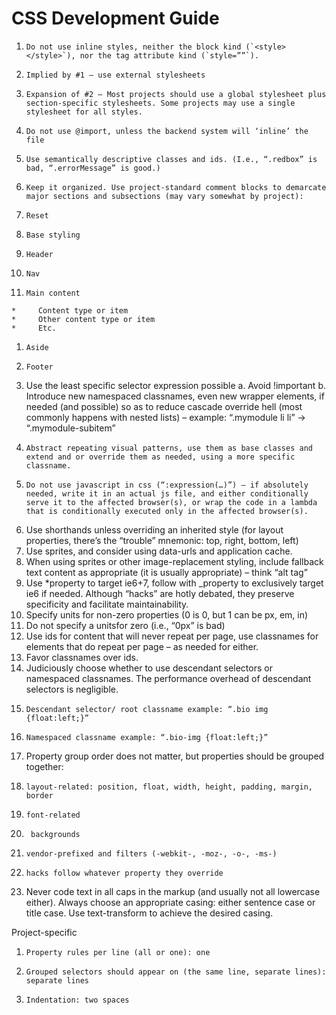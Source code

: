 # CSS Development Guide

1.     Do not use inline styles, neither the block kind (`<style></style>`), nor the tag attribute kind (`style=””`).
2.     Implied by #1 – use external stylesheets
3.     Expansion of #2 – Most projects should use a global stylesheet plus section-specific stylesheets. Some projects may use a single stylesheet for all styles.
4.     Do not use @import, unless the backend system will ‘inline’ the file
5.     Use semantically descriptive classes and ids. (I.e., “.redbox” is bad, “.errorMessage” is good.)
6.     Keep it organized. Use project-standard comment blocks to demarcate major sections and subsections (may vary somewhat by project):
  1.     Reset
  1.     Base styling
  1.     Header
  1.     Nav
  1.     Main content
    *     Content type or item
    *     Other content type or item
    *     Etc.
  1.     Aside
  1.     Footer
7.    Use the least specific selector expression possible
a.     Avoid !important
b.     Introduce new namespaced classnames, even new wrapper elements, if needed (and possible) so as to reduce cascade override hell (most commonly happens with nested lists) – example: “.mymodule li li” -> “.mymodule-subitem”
8.     Abstract repeating visual patterns, use them as base classes and extend and or override them as needed, using a more specific classname.
9.     Do not use javascript in css (“:expression(…)”) – if absolutely needed, write it in an actual js file, and either conditionally serve it to the affected browser(s), or wrap the code in a lambda that is conditionally executed only in the affected browser(s).
10. Use shorthands unless overriding an inherited style (for layout properties, there’s the “trouble” mnemonic: top, right, bottom, left)
11. Use sprites, and consider using data-urls and application cache.
12. When using sprites or other image-replacement styling, include fallback text content as appropriate (it is usually appropriate) – think “alt tag”
13. Use *property to target ie6+7, follow with _property to exclusively target ie6 if needed. Although “hacks” are hotly debated, they preserve specificity and facilitate maintainability.
14. Specify units for non-zero properties (0 is 0, but 1 can be px, em, in)
15. Do not specify a unitsfor zero (i.e., “0px” is bad)
16. Use ids for content that will never repeat per page, use classnames for elements that do repeat per page – as needed for either.
17. Favor classnames over ids.
18. Judiciously choose whether to use descendant selectors or namespaced classnames. The performance overhead of descendant selectors is negligible.
  1.     Descendant selector/ root classname example: “.bio img {float:left;}”
  1.     Namespaced classname example: “.bio-img {float:left;}”
19. Property group order does not matter, but properties should be grouped together:
  1.     layout-related: position, float, width, height, padding, margin, border
  1.     font-related
  1.      backgrounds
  1.     vendor-prefixed and filters (-webkit-, -moz-, -o-, -ms-)
  1.     hacks follow whatever property they override
20.  Never code text in all caps in the markup (and usually not all lowercase either). Always choose an appropriate casing: either sentence case or title case. Use text-transform to achieve the desired casing.
 
Project-specific
1.     Property rules per line (all or one): one
2.     Grouped selectors should appear on (the same line, separate lines): separate lines
3.     Indentation: two spaces